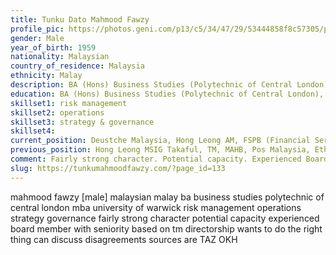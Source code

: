 ```yaml
---
title: Tunku Dato Mahmood Fawzy
profile_pic: https://photos.geni.com/p13/c5/34/47/29/53444858f8c57305/photo-7079_2__medium.jpg
gender: Male
year_of_birth: 1959
nationality: Malaysian
country_of_residence: Malaysia
ethnicity: Malay
description: BA (Hons) Business Studies (Polytechnic of Central London), MBA (University of Warwick), Risk Management, Operations, Strategy & Governance
education: BA (Hons) Business Studies (Polytechnic of Central London), MBA (University of Warwick)
skillset1: risk management
skillset2: operations
skillset3: strategy & governance
skillset4:
current_position: Deustche Malaysia, Hong Leong AM, FSPB (Financial Services Professional Board)
previous_position: Hong Leong MSIG Takaful, TM, MAHB, Pos Malaysia, Ethos Capital One, SapuraKencana, VADS
comment: Fairly strong character. Potential capacity. Experienced Board member with seniority. Based on TM Directorship, wants to do the right thing, can discuss disagreements (sources are TAZ, OKH). 
slug: https://tunkumahmoodfawzy.com/?page_id=133
---
```


mahmood fawzy [male] malaysian malay ba business studies polytechnic of central london mba university of warwick risk management operations strategy governance fairly strong character potential capacity experienced board member with seniority based on tm directorship wants to do the right thing can discuss disagreements sources are TAZ OKH